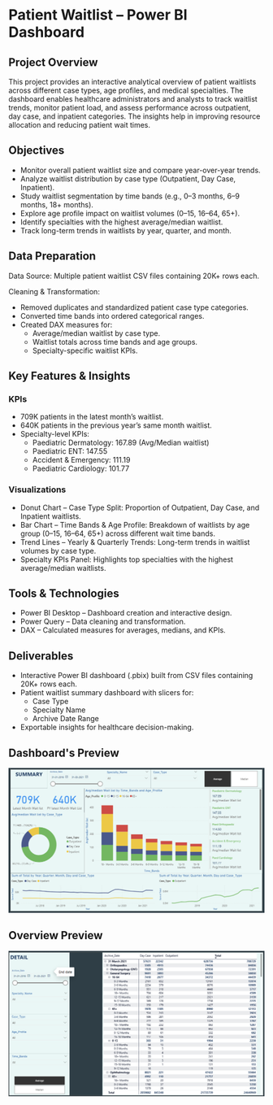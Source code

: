 # Patient Waitlist – Power BI Dashboard

## Project Overview  
This project provides an interactive analytical overview of patient waitlists across different case types, age profiles, and medical specialties. The dashboard enables healthcare administrators and analysts to track waitlist trends, monitor patient load, and assess performance across outpatient, day case, and inpatient categories. The insights help in improving resource allocation and reducing patient wait times.

## Objectives  
- Monitor overall patient waitlist size and compare year-over-year trends.  
- Analyze waitlist distribution by case type (Outpatient, Day Case, Inpatient).  
- Study waitlist segmentation by time bands (e.g., 0–3 months, 6–9 months, 18+ months).  
- Explore age profile impact on waitlist volumes (0–15, 16–64, 65+).  
- Identify specialties with the highest average/median waitlist.  
- Track long-term trends in waitlists by year, quarter, and month.  

## Data Preparation  
Data Source: Multiple patient waitlist CSV files containing 20K+ rows each.  

Cleaning & Transformation:  
- Removed duplicates and standardized patient case type categories.  
- Converted time bands into ordered categorical ranges.  
- Created DAX measures for:  
  - Average/median waitlist by case type.  
  - Waitlist totals across time bands and age groups.  
  - Specialty-specific waitlist KPIs.  

## Key Features & Insights  

### KPIs  
- 709K patients in the latest month’s waitlist.  
- 640K patients in the previous year’s same month waitlist.  
- Specialty-level KPIs:  
  - Paediatric Dermatology: 167.89 (Avg/Median waitlist)  
  - Paediatric ENT: 147.55  
  - Accident & Emergency: 111.19  
  - Paediatric Cardiology: 101.77  

### Visualizations  
- Donut Chart – Case Type Split: Proportion of Outpatient, Day Case, and Inpatient waitlists.  
- Bar Chart – Time Bands & Age Profile: Breakdown of waitlists by age group (0–15, 16–64, 65+) across different wait time bands.  
- Trend Lines – Yearly & Quarterly Trends: Long-term trends in waitlist volumes by case type.  
- Specialty KPIs Panel: Highlights top specialties with the highest average/median waitlists.  

## Tools & Technologies  
- Power BI Desktop – Dashboard creation and interactive design.  
- Power Query – Data cleaning and transformation.  
- DAX – Calculated measures for averages, medians, and KPIs.  

## Deliverables  
- Interactive Power BI dashboard (.pbix) built from CSV files containing 20K+ rows each.  
- Patient waitlist summary dashboard with slicers for:  
  - Case Type  
  - Specialty Name  
  - Archive Date Range  
- Exportable insights for healthcare decision-making.  

## Dashboard's Preview  
![Patient Waitlist Dashboard](patientsdashboard.PNG)  

## Overview Preview  
![Patient Waitlist Dashboard](patienttwo.PNG)  
